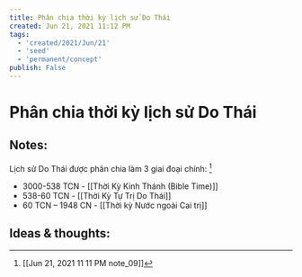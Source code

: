 ```yaml
---
title: Phân chia thời kỳ lịch sử Do Thái
created: Jun 21, 2021 11:12 PM
tags:
  - 'created/2021/Jun/21'
  - 'seed'
  - 'permanent/concept'
publish: False
---
```

# Phân chia thời kỳ lịch sử Do Thái

## Notes:
Lịch sử Do Thái được phân chia làm 3 giai đoại chính: [^1]

- 3000-538 TCN - [[Thời Kỳ Kinh Thánh (Bible Time)]]
- 538-60 TCN - [[Thời Kỳ Tự Trị Do Thái]]
- 60 TCN – 1948 CN - [[Thời kỳ Nước ngoài Cai trị]]

## Ideas & thoughts:


 [^1]:[[Jun 21, 2021 11 11 PM note_09]]